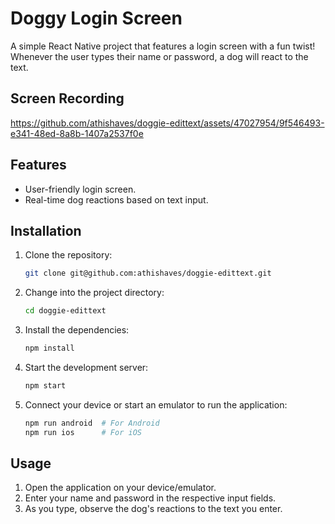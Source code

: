 # Doggy Login Screen

A simple React Native project that features a login screen with a fun twist! Whenever the user types their name or password, a dog will react to the text.

## Screen Recording

https://github.com/athishaves/doggie-edittext/assets/47027954/9f546493-e341-48ed-8a8b-1407a2537f0e

## Features

- User-friendly login screen.
- Real-time dog reactions based on text input.

## Installation

1. Clone the repository:
   ```bash
   git clone git@github.com:athishaves/doggie-edittext.git
   ```

2. Change into the project directory:
   ```bash
   cd doggie-edittext
   ```

3. Install the dependencies:
   ```bash
   npm install
   ```

4. Start the development server:
   ```bash
   npm start
   ```

5. Connect your device or start an emulator to run the application:
   ```bash
   npm run android  # For Android
   npm run ios      # For iOS
   ```

## Usage

1. Open the application on your device/emulator.
2. Enter your name and password in the respective input fields.
3. As you type, observe the dog's reactions to the text you enter.
